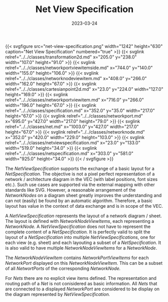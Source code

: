 ﻿---
title: Net View Specification
toc: false
type: specs
layout: diagram
date: "2023-03-24"
draft: false
specification: VEC
version: 2.0.2
documentType: "Recommendation"
elementType: Diagram
classes:
  - Transformation2D
  - NetworkPortViewItemSide
  - NetworkNodeViewItem
  - CartesianPoint2D
  - NetworkPortViewItem
  - Specification
  - NetworkPort
  - Net
  - NetworkNode
  - NetViewSpecification
  - NetSpecification
menu:
  VEC-2.0.2:    
    parent: connectivity
    identifier: connectivity/net-view-specification
    weight: 1010003 

# Prev/next pager order (if `docs_section_pager` enabled in `params.toml`)
weight: 1010003
---
{{< svgfigure src="net-view-specification.png" width="1242" height="630" caption="Net View Specification" numbered="true" >}}
  {{< svglink relref="../../classes/transformation2d.md" x="205.0" y="238.0" width="107.0" height="91.0" >}}
  {{< svglink relref="../../classes/networkportviewitemside.md" x="744.0" y="140.0" width="155.0" height="106.0" >}}
  {{< svglink relref="../../classes/networknodeviewitem.md" x="408.0" y="266.0" width="162.0" height="67.0" >}}
  {{< svglink relref="../../classes/cartesianpoint2d.md" x="23.0" y="224.0" width="127.0" height="169.0" >}}
  {{< svglink relref="../../classes/networkportviewitem.md" x="716.0" y="266.0" width="196.0" height="67.0" >}}
  {{< svglink relref="../../classes/specification.md" x="352.0" y="35.0" width="217.0" height="67.0" >}}
  {{< svglink relref="../../classes/networkport.md" x="695.0" y="427.0" width="217.0" height="79.0" >}}
  {{< svglink relref="../../classes/net.md" x="1003.0" y="427.0" width="217.0" height="67.0" >}}
  {{< svglink relref="../../classes/networknode.md" x="352.0" y="420.0" width="229.0" height="103.0" >}}
  {{< svglink relref="../../classes/netviewspecification.md" x="23.0" y="133.0" width="519.0" height="34.0" >}}
  {{< svglink relref="../../classes/netspecification.md" x="303.0" y="581.0" width="925.0" height="34.0" >}}
{{< / svgfigure >}}
<p> The <i>NetViewSpecification</i> supports the exchange of a basic layout for a <i>NetSpecification</i>. The objective is not a pixel perfect representation of a network /&#160;architecture diagram in the VEC (with label positions, font sizes etc.). Such use cases are supported via the external mapping with other standards like SVG. However, a reasonable arrangement of the <i>NetworkNodes</i> on a diagram sheet greatly improves the understanding and can not (easily) be found by an automatic algorithm.&#160;Therefore, a basic layout has value in the context of data exchange and is in scope of the VEC.      </p>      <p> A <i>NetViewSpecification</i> represents the layout of a network diagram /&#160;sheet. The layout is defined with <i>NetworkNodeViewItems</i>, each representing a <i>NetworkNode.</i> A <i>NetViewSpecification</i> does not have to represent the complete content of a <i>NetSpecification.</i> It is perfectly valid to split the layout of a <i>NetSpecification </i>into multiple <i>NetViewSpecifications</i>, one for each view (e.g. sheet) and each layouting a subset of a <i>NetSpecification.</i> It is also valid to have multiple <i>NetworkNodeViewItems</i> for a <i>NetworkNode</i>.      </p>      <p> The <i>NetworkNodeViewItem</i> contains <i>NetworkPortViewItems</i> for each <i>NetworkPort</i> displayed on this <i>NetworkNodeViewItem.&#160;</i>This can be a subset of all <i>NetwortPorts </i>of the corresponding <i>NetworkNode. </i>      </p>      <p> For <i>Nets</i> there are no explicit view items defined. The representation and routing path of a <i>Net </i>is not conisidered as basic information. All <i>Nets</i> that are connected to a displayed <i>NetworkPort</i> are considered to be display on the diagram represented by <i>NetViewSpecification.</i>      </p>      <p> <i>&#160;</i>      </p>      <p> &#160;      </p>